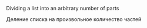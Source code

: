 Dividing a list into an arbitrary number of parts

Деление списка на произвольное количество частей
